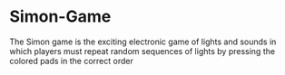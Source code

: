 # Simon-Game
The Simon game is the exciting electronic game of lights and sounds in which players must repeat random sequences of lights by pressing the colored pads in the correct order
